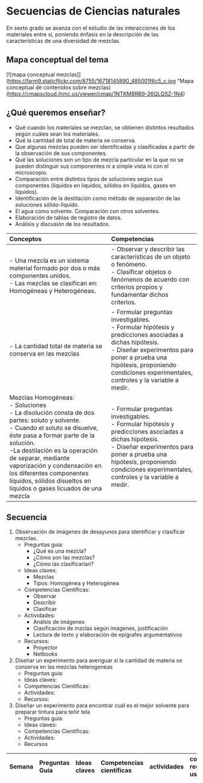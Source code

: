 # Secuencias de Ciencias naturales
En sexto grado se avanza con el estudio de las interacciones de los materiales entre sí, poniendo énfasis en la descripción de las características de una diversidad de mezclas.
## Mapa conceptual del tema

[![mapa conceptual mezclas]](https://farm9.staticflickr.com/8755/16718145890_485001f6c5_c.jpg "Mapa conceptual de contenidos sobre mezclas)(https://cmapscloud.ihmc.us/viewer/cmap/1NTKM8RB9-26QLQSZ-1N4)

## ¿Qué queremos enseñar?

- Qué cuando los materiales se mezclan, se obtienen distintos resultados según cuáles sean los materiales.
- Qué la cantidad de total de materia se conserva.
- Que algunas mezclas pueden ser identificadas y clasificadas a partir de la observación de sus componentes.
- Qué las soluciones son un tipo de mezcla particular en la que no se pueden distinguir sus componentes ni a simple vista ni con el microscopio.
- Comparación entre distintos tipos de soluciones según sus componentes (líquidos en líquidos, sólidos en líquidos, gases en líquidos). 
- Identificación de la destilación como método de separación de las soluciones sólido-líquido.
- El agua como solvente. Comparación con otros solventes.
- Elaboración de tablas de registro de datos.
- Análisis y discusión de los resultados.


|Conceptos|Competencias|
|:-------|:----------|
|- Una mezcla es un sistema material formado por dos o más componentes unidos.<br>- Las mezclas se clasifican en: Homogéneas y Heterogéneas.|- Observar y describir las características de un objeto o fenómeno.<br>- Clasificar objetos o fenómenos de acuerdo con criterios propios y fundamentar dichos criterios.|
|- La cantidad total de materia se conserva en las mezclas<br>|- Formular preguntas investigables.<br>- Formular hipótesis y predicciones asociadas a dichas hipótesis.<br>- Diseñar experimentos para poner a prueba una hipótesis, proponiendo condiciones experimentales, controles y la variable a medir.|
|Mezclas Homogéneas:<br>- Soluciones<br>- La disolución consta de dos partes: soluto y solvente.<br>- Cuando el soluto se disuelve, éste pasa a formar parte de la solución.<br>-La destilación es la operación de separar, mediante vaporización y condensación en los diferentes componentes líquidos, sólidos disueltos en líquidos o gases licuados de una mezcla |- Formular preguntas investigables.<br>- Formular hipótesis y predicciones asociadas a dichas hipótesis.<br>- Diseñar experimentos para poner a prueba una hipótesis, proponiendo condiciones experimentales, controles y la variable a medir.|



## Secuencia

1. Observación de imágenes de desayunos para identificar y clasificar mezclas.
   - Preguntas guía:
	 - ¿Qué es una mezcla?
	 - ¿Cómo son las mezclas?
	 - ¿Cómo las clasificarían?
   - Ideas claves:
	   - Mezclas
	   - Tipos: Homogénea y Heterogénea 
   - Competencias Científicas:
	   - Observar
	   - Describir
	   - Clasificar
   - Actividades:
	  - Análsis de imágenes
	  - Clasificación de mzclas según imágenes, justificación
	  - Lectura de texto y elaboración de epígrafes argumentativos
   - Recursos:
	   - Proyector
	   - Netbooks
2. Diseñar un experimento para averiguar si la cantidad de materia se conserva en las mezclas heterogeneas
   - Preguntas guía:
   - Ideas claves:
   - Competencias Científicas:
   - Actividades:
   - Recursos:
3. Diseñar un experimento para encontrar cuál es el mejor solvente para preparar tintura para teñir tela
   - Preguntas guía:
   - Ideas claves:
   - Competencias Científicas:
   - Actividades:
   - Recursos


| Semana | Preguntas Guía | Ideas claves | Competencias científicas | actividades | comentarios recursos a usar |
|:-------|:---------------|:-------------|:-------------------------|:------------|:----------------------------|

